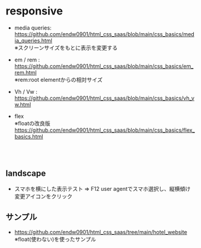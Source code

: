 # responsive

- media queries: https://github.com/endw0901/html_css_saas/blob/main/css_basics/media_queries.html <br>
  ※スクリーンサイズをもとに表示を変更する<br>
  
- em / rem : https://github.com/endw0901/html_css_saas/blob/main/css_basics/em_rem.html <br>
※rem:root elementからの相対サイズ<br>

- Vh / Vw : https://github.com/endw0901/html_css_saas/blob/main/css_basics/vh_vw.html

- flex <br>
※floatの改良版 <br>
https://github.com/endw0901/html_css_saas/blob/main/css_basics/flex_basics.html <br>
 <br>
 <br>


## landscape
- スマホを横にした表示テスト => F12 user agentでスマホ選択し、縦横傾け変更アイコンをクリック

## サンプル

- https://github.com/endw0901/html_css_saas/tree/main/hotel_website <br>
※float(使わない)を使ったサンプル <br>
